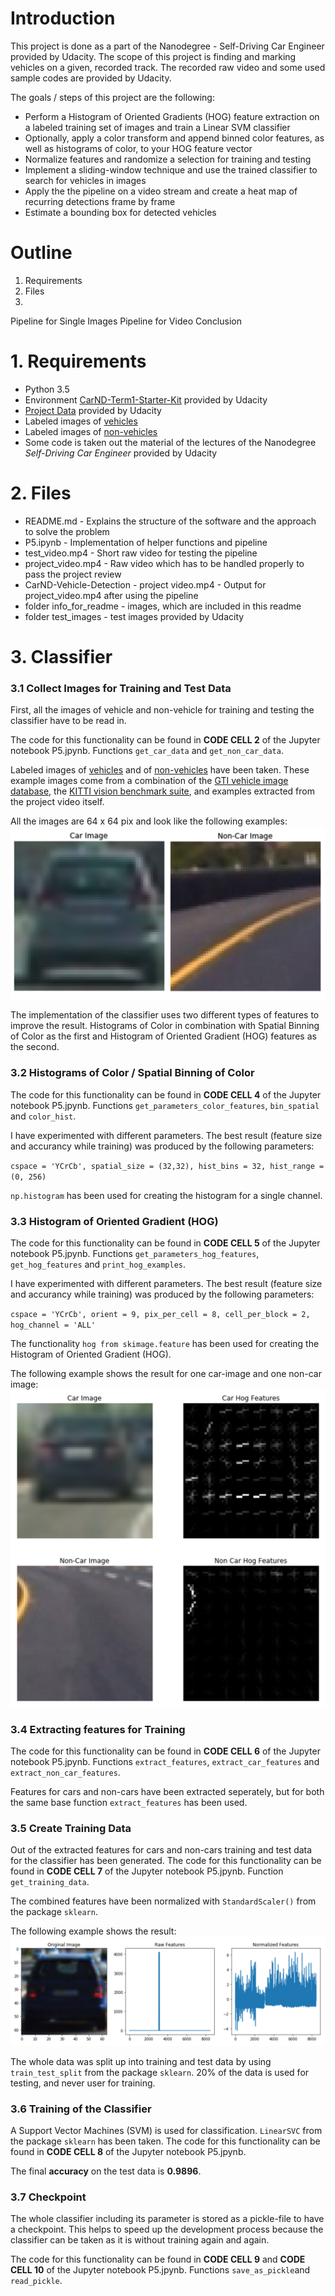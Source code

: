 # Introduction

This project is done as a part of the Nanodegree - Self-Driving Car Engineer provided by Udacity. The scope of this project is finding and marking vehicles on a given, recorded track. The recorded raw video and some used sample codes are provided by Udacity.

The goals / steps of this project are the following:

- Perform a Histogram of Oriented Gradients (HOG) feature extraction on a labeled training set of images and train a Linear SVM classifier
- Optionally, apply a color transform and append binned color features, as well as histograms of color, to your HOG feature vector
- Normalize features and randomize a selection for training and testing
- Implement a sliding-window technique and use the trained classifier to search for vehicles in images
- Apply the the pipeline on a video stream and create a heat map of recurring detections frame by frame 
- Estimate a bounding box for detected vehicles

# Outline
1. Requirements
2. Files
3. 
Pipeline for Single Images
Pipeline for Video
Conclusion

# 1. Requirements
- Python 3.5
- Environment [CarND-Term1-Starter-Kit](https://github.com/udacity/CarND-Term1-Starter-Kit/blob/master/README.md) provided by Udacity
- [Project Data](https://github.com/udacity/CarND-Vehicle-Detection) provided by Udacity
- Labeled images of [vehicles](https://s3.amazonaws.com/udacity-sdc/Vehicle_Tracking/vehicles.zip)
- Labeled images of [non-vehicles](https://s3.amazonaws.com/udacity-sdc/Vehicle_Tracking/non-vehicles.zip)
- Some code is taken out the material of the lectures of the Nanodegree *Self-Driving Car Engineer* provided by Udacity

# 2. Files
- README.md - Explains the structure of the software and the approach to solve the problem
- P5.ipynb - Implementation of helper functions and pipeline
- test_video.mp4 - Short raw video for testing the pipeline
- project_video.mp4 - Raw video which has to be handled properly to pass the project review
- CarND-Vehicle-Detection - project video.mp4 - Output for project_video.mp4 after using the pipeline
- folder info_for_readme - images, which are included in this readme
- folder test_images - test images provided by Udacity

# 3. Classifier
### 3.1 Collect Images for Training and Test Data
First, all the images of vehicle and non-vehicle for training and testing the classifier have to be read in. 

The code for this functionality can be found in **CODE CELL 2** of the Jupyter notebook P5.jpynb.
Functions `get_car_data` and `get_non_car_data`.

Labeled images of [vehicles](https://s3.amazonaws.com/udacity-sdc/Vehicle_Tracking/vehicles.zip) and of [non-vehicles](https://s3.amazonaws.com/udacity-sdc/Vehicle_Tracking/non-vehicles.zip) have been taken. These example images come from a combination of the [GTI vehicle image database](http://www.gti.ssr.upm.es/data/Vehicle_database.html), the [KITTI vision benchmark suite](http://www.cvlibs.net/datasets/kitti/), and examples extracted from the project video itself.

All the images are 64 x 64 pix and look like the following examples:
![car_non_car](https://github.com/gada1982/CarND-Vehicle-Detection/blob/master/info_for_readme/car_non_car.png)

The implementation of the classifier uses two different types of features to improve the result. Histograms of Color in combination with Spatial Binning of Color as the first and Histogram of Oriented Gradient (HOG) features as the second.

### 3.2 Histograms of Color / Spatial Binning of Color
The code for this functionality can be found in **CODE CELL 4** of the Jupyter notebook P5.jpynb.
Functions `get_parameters_color_features`, `bin_spatial` and `color_hist`.

I have experimented with different parameters. The best result (feature size and accurancy while training) was produced by the following parameters: 

`cspace = 'YCrCb', spatial_size = (32,32), hist_bins = 32, hist_range = (0, 256)`

`np.histogram` has been used for creating the histogram for a single channel.

### 3.3 Histogram of Oriented Gradient (HOG)
The code for this functionality can be found in **CODE CELL 5** of the Jupyter notebook P5.jpynb.
Functions `get_parameters_hog_features`, `get_hog_features` and `print_hog_examples`.

I have experimented with different parameters. The best result (feature size and accurancy while training) was produced by the following parameters: 

`cspace = 'YCrCb', orient = 9, pix_per_cell = 8, cell_per_block = 2, hog_channel = 'ALL'`

The functionality `hog from skimage.feature` has been used for creating the Histogram of Oriented Gradient (HOG).

The following example shows the result for one car-image and one non-car image:
![hog](https://github.com/gada1982/CarND-Vehicle-Detection/blob/master/info_for_readme/hog.png)

### 3.4 Extracting features for Training
The code for this functionality can be found in **CODE CELL 6** of the Jupyter notebook P5.jpynb.
Functions `extract_features`,  `extract_car_features` and `extract_non_car_features`.

Features for cars and non-cars have been extracted seperately, but for both the same base function `extract_features` has been used.

### 3.5 Create Training Data
Out of the extracted features for cars and non-cars training and test data for the classifier has been generated. The code for this functionality can be found in **CODE CELL 7** of the Jupyter notebook P5.jpynb.
Function `get_training_data`.

The combined features have been normalized with `StandardScaler()` from the package `sklearn`.

The following example shows the result:
![normalize](https://github.com/gada1982/CarND-Vehicle-Detection/blob/master/info_for_readme/histogramm.png)

The whole data was split up into training and test data by using `train_test_split` from the package `sklearn`. 20% of the data is used for testing, and never user for training.

### 3.6 Training of the Classifier

A Support Vector Machines (SVM) is used for classification. `LinearSVC` from the package `sklearn` has been taken.
The code for this functionality can be found in **CODE CELL 8** of the Jupyter notebook P5.jpynb.

The final **accuracy** on the test data is **0.9896**.

### 3.7 Checkpoint

The whole classifier including its parameter is stored as a pickle-file to have a checkpoint. This helps to speed up the development process because the classifier can be taken as it is without training again and again.

The code for this functionality can be found in **CODE CELL 9** and **CODE CELL 10** of the Jupyter notebook P5.jpynb.
Functions `save_as_pickle`and `read_pickle`.









